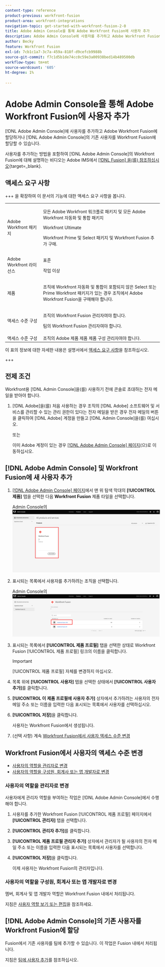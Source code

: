 ```yaml
---
content-type: reference
product-previous: workfront-fusion
product-area: workfront-integrations
navigation-topic: get-started-with-workfront-fusion-2-0
title: Adobe Admin Console을 통해 Adobe Workfront Fusion에 사용자 추가
description: Adobe Admin Console에 사용자를 추가하고 Adobe Workfront Fusion에 할당하거나 Adobe Admin Console의 기존 사용자를 Workfront Fusion에 할당할 수 있습니다.
author: Becky
feature: Workfront Fusion
exl-id: 7cb1c1a7-3c7a-459a-818f-d9cefcb9988b
source-git-commit: f7c1d5b1de74cc0c59e3a00938bed14b489500db
workflow-type: tm+mt
source-wordcount: '605'
ht-degree: 1%

---
```


# Adobe Admin Console을 통해 Adobe Workfront Fusion에 사용자 추가

[!DNL Adobe Admin Console]에 사용자를 추가하고 Adobe Workfront Fusion에 할당하거나 [!DNL Adobe Admin Console]의 기존 사용자를 Workfront Fusion에 할당할 수 있습니다.

사용자를 추가하는 방법을 포함하여 [!DNL Adobe Admin Console]의 Workfront Fusion에 대해 설명하는 비디오는 Adobe IMS에서 [[!DNL Fusion] 을(를) 참조하십시오](https://video.tv.adobe.com/v/3412464/){target=_blank}.

## 액세스 요구 사항

+++ 을 확장하여 이 문서의 기능에 대한 액세스 요구 사항을 봅니다.

<table style="table-layout:auto">
 <col> 
 <col> 
 <tbody> 
  <tr> 
   <td role="rowheader">Adobe Workfront 패키지</td> 
   <td> <p>모든 Adobe Workfront 워크플로 패키지 및 모든 Adobe Workfront 자동화 및 통합 패키지</p><p>Workfront Ultimate</p><p>Workfront Prime 및 Select 패키지 및 Workfront Fusion 추가 구매.</p> </td> 
  </tr> 
  <tr data-mc-conditions=""> 
   <td role="rowheader">Adobe Workfront 라이선스</td> 
   <td> <p>표준</p><p>작업 이상</p> </td> 
  </tr> 
  <tr> 
   <td role="rowheader">제품</td> 
   <td>
   <p>조직에 Workfront 자동화 및 통합이 포함되지 않은 Select 또는 Prime Workfront 패키지가 있는 경우 조직에서 Adobe Workfront Fusion을 구매해야 합니다.</li></ul>
   </td> 
  </tr>
  <tr data-mc-conditions=""> 
   <td role="rowheader">액세스 수준 구성</td> 
   <td> 
     <p>조직의 Workfront Fusion 관리자여야 합니다.</p>
     <p>팀의 Workfront Fusion 관리자여야 합니다.</p>
   </td> 
  </tr> 
  </tr>
   <tr> 
   <td role="rowheader">액세스 수준 구성</td> 
   <td>조직의 Adobe 제품 제품 제품 구성 관리자여야 합니다.</td> 
  </tr>
 </tbody> 
</table>

이 표의 정보에 대한 자세한 내용은 설명서에서 [액세스 요구 사항](/help/workfront-fusion/references/licenses-and-roles/access-level-requirements-in-documentation.md)을 참조하십시오.

+++



## 전제 조건

Workfront용 [!DNL Admin Console]을(를) 사용하기 전에 콘솔로 초대하는 전자 메일을 받아야 합니다.

1. [!DNL Adobe]을(를) 처음 사용하는 경우 조직의 [!DNL Adobe] 소프트웨어 및 서비스를 관리할 수 있는 관리 권한이 있다는 전자 메일을 받은 경우 전자 메일의 버튼을 클릭하여 [!DNL Adobe] 계정을 만들고 [!DNL Admin Console]을(를) 여십시오.

   또는

   이미 Adobe 계정이 있는 경우 [[!DNL Adobe Admin Console] 페이지](https://adminconsole.adobe.com)&#x200B;(으)로 이동하십시오.


## [!DNL Adobe Admin Console] 및 Workfront Fusion에 새 사용자 추가

1. [[!DNL Adobe Admin Console] 페이지](https://adminconsole.adobe.com/)에서 맨 위 탐색 막대의 **[!UICONTROL 제품]** 탭을 선택한 다음 **Workfront Fusion** 제품 타일을 선택합니다.

   Admin Console의 ![Fusion](assets/fusion-product-admin-console.png)

1. 표시되는 목록에서 사용자를 추가하려는 조직을 선택합니다.

   Admin Console의 ![Fusion 인스턴스](assets/fusion-instances-admin-console.png)

1. 표시되는 목록에서 **[!UICONTROL 제품 프로필]** 탭을 선택한 상태로 Workfront Fusion [!UICONTROL 제품 프로필] 링크의 이름을 클릭합니다.

   >[!IMPORTANT]
   >
   > [!UICONTROL 제품 프로필] 자체를 변경하지 마십시오.

1. 목록 위에 **[!UICONTROL 사용자]** 탭을 선택한 상태에서 **[!UICONTROL 사용자 추가]**&#x200B;를 클릭합니다.

1. **[!UICONTROL 이 제품 프로필에 사용자 추가]** 상자에서 추가하려는 사용자의 전자 메일 주소 또는 이름을 입력한 다음 표시되는 목록에서 사용자를 선택하십시오.

1. **[!UICONTROL 저장]**&#x200B;을 클릭합니다.

   사용자는 Workfront Fusion에서 생성됩니다.

1. (선택 사항) 계속 [Workfront Fusion에서 사용자 액세스 수준 변경](#change-a-users-access-level-in-workfront-fusion)

## Workfront Fusion에서 사용자의 액세스 수준 변경

* [사용자의 역할을 관리자로 변경](#change-a-users-role-to-admin)
* [사용자의 역할을 구성원, 회계사 또는 앱 개발자로 변경](#change-a-users-role-to-member-accountant-or-app-developer)

### 사용자의 역할을 관리자로 변경

사용자에게 관리자 역할을 부여하는 작업은 [!DNL Adobe Admin Console]에서 수행해야 합니다.

1. 사용자를 추가한 Workfront Fusion [!UICONTROL 제품 프로필] 페이지에서 **[!UICONTROL 관리자]** 탭을 선택합니다.

1. **[!UICONTROL 관리자 추가]**&#x200B;를 클릭합니다.

1. **[!UICONTROL 제품 프로필 관리자 추가]** 상자에서 관리자가 될 사용자의 전자 메일 주소 또는 이름을 입력한 다음 표시되는 목록에서 사용자를 선택합니다.

1. **[!UICONTROL 저장]**&#x200B;을 클릭합니다.

   이제 사용자는 Workfront Fusion의 관리자입니다.

### 사용자의 역할을 구성원, 회계사 또는 앱 개발자로 변경

멤버, 회계사 및 앱 개발자 역할은 Workfront Fusion 내에서 처리됩니다.

지침은 [사용자 역할 보기 또는 편집](/help/workfront-fusion/set-up-and-manage-workfront-fusion/set-up-and-manage-orgs-and-teams/manage-users-and-teams/view-or-edit-user-roles.md)을 참조하세요.

## [!DNL Adobe Admin Console]의 기존 사용자를 Workfront Fusion에 할당

Fusion에서 기존 사용자를 팀에 추가할 수 있습니다. 이 작업은 Fusion 내에서 처리됩니다.

지침은 [팀에 사용자 추가](/help/workfront-fusion/set-up-and-manage-workfront-fusion/set-up-and-manage-orgs-and-teams/set-up-orgs-teams-and-users/add-a-user-to-a-team.md)를 참조하십시오.
